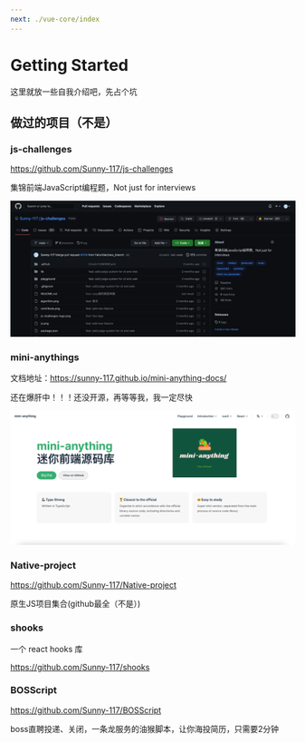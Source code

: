 ```yaml
---
next: ./vue-core/index
---
```


# Getting Started

这里就放一些自我介绍吧，先占个坑




## 做过的项目（不是）

### js-challenges

https://github.com/Sunny-117/js-challenges

集锦前端JavaScript编程题，Not just for interviews

![](./public/js-c.png)

### mini-anythings

文档地址：https://sunny-117.github.io/mini-anything-docs/

还在爆肝中！！！还没开源，再等等我，我一定尽快

![](./public/mini-any.png)

### Native-project

https://github.com/Sunny-117/Native-project

原生JS项目集合(github最全（不是）)


### shooks

一个 react hooks 库

https://github.com/Sunny-117/shooks


### BOSScript

https://github.com/Sunny-117/BOSScript

boss直聘投递、关闭，一条龙服务的油猴脚本，让你海投简历，只需要2分钟





